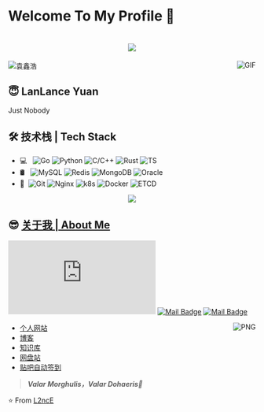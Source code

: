 
# Welcome To My Profile 👋

<h1 align="center">
  <a href="https://lanlance.cn/">
    <img src="https://readme-typing-svg.herokuapp.com?font=EB+Garamond&size=27&color=1662B5&center=true&vCenter=true&lines=fmt.Printf(%22Hello%2C+World%22);%E5%97%A8%E5%91%80%EF%BC%8C%E4%BD%A0%E6%9D%A5%E8%BE%A3%EF%BC%81%F0%9F%92%95">
  </a>
</h1>

<img src="https://user-images.githubusercontent.com/104130938/190409698-06dafee9-aec2-43df-8226-8351c331447d.jpg" alt="袁鑫浩" style="max-width: 100%;">

<img align="right" alt="GIF" src="https://raw.githubusercontent.com/JoeyBling/JoeyBling/master/pic/pusheencode.gif" />

## 😇 LanLance Yuan

Just Nobody

## 🛠 技术栈 | Tech Stack

- 💻 &#160; ![Go](https://img.shields.io/badge/-Go-333333?style=flat&logo=Go&logoColor=007396)
![Python](https://img.shields.io/badge/-Python-333333?style=flat&logo=Python&logoColor=FCC624)
![C/C++](https://img.shields.io/badge/-C/C++-333333?style=flat&logo=C)
![Rust](https://img.shields.io/badge/-Rust-333333?style=flat&logo=Rust)
![TS](https://img.shields.io/badge/-TS-333333?style=flat&logo=TypeScript)
- 🛢 &#160; ![MySQL](https://img.shields.io/badge/-MySQL-333333?style=flat&logo=mysql)
![Redis](https://img.shields.io/badge/-Redis-333333?style=flat&logo=redis)
![MongoDB](https://img.shields.io/badge/-MongoDB-333333?style=flat&logo=MongoDB)
![Oracle](https://img.shields.io/badge/-Oracle-333333?style=flat&logo=Oracle)
- 🔧 &#160;![Git](https://img.shields.io/badge/-Git-333333?style=flat&logo=git)
![Nginx](https://img.shields.io/badge/-Nginx-333333?style=flat&logo=Nginx)
![k8s](https://img.shields.io/badge/-k8s-333333?style=flat&logo=kubernetes)
![Docker](https://img.shields.io/badge/-Docker-333333?style=flat&logo=Docker)
![ETCD](https://img.shields.io/badge/-ETCD-333333?style=flat&logo=ETCD)

<div align="center"> <img src="https://activity-graph.herokuapp.com/graph?username=L2ncE&theme=minimal" /> </div>

## 😎 [关于我 | About Me](https://lanlance.cn/about)

[![Mail Badge](https://img.shields.io/badge/-生活邮箱（不怎么会回复）-c14438?style=flat&logo=Gmail&logoColor=white&link=mailto:llance_24@foxmail.com)](mailto:llance_24@foxmail.com)
[![Mail Badge](https://img.shields.io/badge/-工作邮箱（有事找这个）-c14438?style=flat&logo=Gmail&logoColor=white&link=mailto:yuanxinhao@lanlance.cn)](mailto:yuanxinhao@lanlance.cn)
[![Mail Badge](https://img.shields.io/badge/-勤奋蜂专用（学第学妹找这个）-c14438?style=flat&logo=Gmail&logoColor=white&link=mailto:yuanxinhao@gocybee.team)](mailto:yuanxinhao@gocybee.team)

<img align="right" alt="PNG" src="https://github-readme-stats.vercel.app/api?username=L2ncE&show_icons=true&theme=default_repocard" />

- [个人网站](https://lanlance.cn/)
- [博客](https://lanlance.cn/blog/)
- [知识库](https://gists.lanlance.cn/)
- [网盘站](https://pan.lanlance.cn/)
- [贴吧自动签到](https://tieba.lanlance.cn/)

> ***Valar Morghulis，Valar Dohaeris🤞***

⭐️ From [L2ncE](https://github.com/L2ncE)

